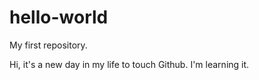 # hello-world
My first repository.

Hi, it's a new day in my life to touch Github.
I'm learning it.
